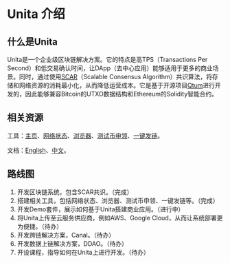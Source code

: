 # Unita 介绍

## 什么是Unita
Unita是一个企业级区块链解决方案。它的特点是高TPS（Transactions Per Second）和低交易确认时间，让DApp（去中心应用）能够适用于更多的商业场景。同时，通过使用[SCAR](SCAR-Consensus)（Scalable Consensus Algorithm）共识算法，将存储和网络资源的消耗最小化，从而降低运营成本。它是基于开源项目[Qtum](https://github.com/qtumproject/qtum)进行开发的，因此能够兼容Bitcoin的UTXO数据结构和Ethereum的Solidity智能合约。

## 相关资源
工具：[主页](https://unita.network)、[网络状态](https://stats.unita.network)、[浏览器](https://explorer.unita.network)、[测试币申领](https://faucet.unita.network)、[一键发链](https://chain.unita.network)。

文档：[English](../en/)、[中文](../zh/)。

## 路线图
1. 开发区块链系统，包含SCAR共识。（完成）
2. 搭建相关工具，包括网络状态、浏览器、测试币申领、一键发链等。（完成）
3. 开发Demo套件，展示如何基于Unita搭建商业应用。（进行中）
4. 将Unita上传至云服务供应商，例如AWS、Google Cloud，从而让系统部署更为便捷。（待办）
5. 开发跨链解决方案，Canal。（待办）
6. 开发数据上链解决方案，DDAO。（待办）
7. 开设课程，指导如何在Unita上进行开发。（待办）
